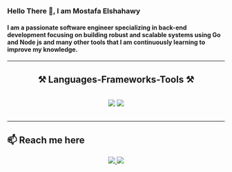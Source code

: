 ### Hello There 👋, I am Mostafa Elshahawy
#### I am a passionate software engineer specializing in back-end development focusing on building robust and scalable systems using Go and Node js and many other tools that I am continuously learning to improve my knowledge.


 <hr/>
<h2 align="center">⚒️ Languages-Frameworks-Tools ⚒️</h2>
<br/>
<div align="center">
    <img src="https://skillicons.dev/icons?i=go,nodejs,html,css,docker,git,postman" />
    <img src="https://skillicons.dev/icons?i=mongodb,postgres,mysql" /><br>
</div>
<br/>
<hr/>

## 📫 Reach me here
</div>
<div align="center"> 
  <a href="mailto:mostafaelshahawy67@gmail.com">
    <img src="https://skillicons.dev/icons?i=gmail" />
  </a>
  <a href="https://www.linkedin.com/in/mostafa-elshahawy-/" target="_blank">
    <img src="https://skillicons.dev/icons?i=linkedin" />
  </a>
  </div>










<!---
Mostafa-Elshahawy/Mostafa-Elshahawy is a ✨ special ✨ repository because its `README.md` (this file) appears on your GitHub profile.
You can click the Preview link to take a look at your changes.
--->
